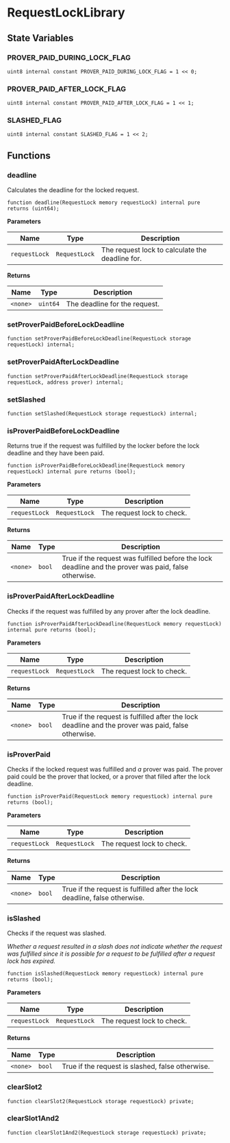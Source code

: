 # RequestLockLibrary

## State Variables

### PROVER_PAID_DURING_LOCK_FLAG

```solidity
uint8 internal constant PROVER_PAID_DURING_LOCK_FLAG = 1 << 0;
```

### PROVER_PAID_AFTER_LOCK_FLAG

```solidity
uint8 internal constant PROVER_PAID_AFTER_LOCK_FLAG = 1 << 1;
```

### SLASHED_FLAG

```solidity
uint8 internal constant SLASHED_FLAG = 1 << 2;
```

## Functions

### deadline

Calculates the deadline for the locked request.

```solidity
function deadline(RequestLock memory requestLock) internal pure returns (uint64);
```

**Parameters**

| Name          | Type          | Description                                     |
| ------------- | ------------- | ----------------------------------------------- |
| `requestLock` | `RequestLock` | The request lock to calculate the deadline for. |

**Returns**

| Name     | Type     | Description                   |
| -------- | -------- | ----------------------------- |
| `<none>` | `uint64` | The deadline for the request. |

### setProverPaidBeforeLockDeadline

```solidity
function setProverPaidBeforeLockDeadline(RequestLock storage requestLock) internal;
```

### setProverPaidAfterLockDeadline

```solidity
function setProverPaidAfterLockDeadline(RequestLock storage requestLock, address prover) internal;
```

### setSlashed

```solidity
function setSlashed(RequestLock storage requestLock) internal;
```

### isProverPaidBeforeLockDeadline

Returns true if the request was fulfilled by the locker
before the lock deadline and they have been paid.

```solidity
function isProverPaidBeforeLockDeadline(RequestLock memory requestLock) internal pure returns (bool);
```

**Parameters**

| Name          | Type          | Description                |
| ------------- | ------------- | -------------------------- |
| `requestLock` | `RequestLock` | The request lock to check. |

**Returns**

| Name     | Type   | Description                                                                                          |
| -------- | ------ | ---------------------------------------------------------------------------------------------------- |
| `<none>` | `bool` | True if the request was fulfilled before the lock deadline and the prover was paid, false otherwise. |

### isProverPaidAfterLockDeadline

Checks if the request was fulfilled by any prover after the lock deadline.

```solidity
function isProverPaidAfterLockDeadline(RequestLock memory requestLock) internal pure returns (bool);
```

**Parameters**

| Name          | Type          | Description                |
| ------------- | ------------- | -------------------------- |
| `requestLock` | `RequestLock` | The request lock to check. |

**Returns**

| Name     | Type   | Description                                                                                        |
| -------- | ------ | -------------------------------------------------------------------------------------------------- |
| `<none>` | `bool` | True if the request is fulfilled after the lock deadline and the prover was paid, false otherwise. |

### isProverPaid

Checks if the locked request was fulfilled and _a_ prover was paid. The prover paid
could be the prover that locked, or a prover that filled after the lock deadline.

```solidity
function isProverPaid(RequestLock memory requestLock) internal pure returns (bool);
```

**Parameters**

| Name          | Type          | Description                |
| ------------- | ------------- | -------------------------- |
| `requestLock` | `RequestLock` | The request lock to check. |

**Returns**

| Name     | Type   | Description                                                                |
| -------- | ------ | -------------------------------------------------------------------------- |
| `<none>` | `bool` | True if the request is fulfilled after the lock deadline, false otherwise. |

### isSlashed

Checks if the request was slashed.

_Whether a request resulted in a slash does not indicate whether the request was fulfilled
since it is possible for a request to be fulfilled after a request lock has expired._

```solidity
function isSlashed(RequestLock memory requestLock) internal pure returns (bool);
```

**Parameters**

| Name          | Type          | Description                |
| ------------- | ------------- | -------------------------- |
| `requestLock` | `RequestLock` | The request lock to check. |

**Returns**

| Name     | Type   | Description                                      |
| -------- | ------ | ------------------------------------------------ |
| `<none>` | `bool` | True if the request is slashed, false otherwise. |

### clearSlot2

```solidity
function clearSlot2(RequestLock storage requestLock) private;
```

### clearSlot1And2

```solidity
function clearSlot1And2(RequestLock storage requestLock) private;
```
